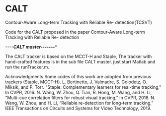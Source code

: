 # CALT
Contour-Aware Long-term Tracking with Reliable Re- detection(TCSVT)

Code for the CALT proposed in the paper Contour-Aware Long-term Tracking with Reliable Re- detection

***----CALT master-------****

The CALT tracker is based on the MCCT-H and Staple, The tracker with hand-crafted features is in the sub file CALT master.
just start Matlab and run the runTracker.m.



Acknowledgments
Some codes of this work are adopted from previous trackers (Staple, MCCT-H).
L. Bertinetto, J. Valmadre, S. Golodetz, O. Miksik, and P. Torr. "Staple: Complementary learners for real-time tracking," In CVPR, 2016.
N. Wang, W. Zhou, Q. Tian, R. Hong, M. Wang, and H. Li, "Multi-cue correlation filters for robust visual tracking," in CVPR, 2018.
N. Wang, W. Zhou, and H. Li, “Reliable re-detection for long-term tracking,” IEEE Transactions on Circuits and Systems for Video Technology, 2019.
